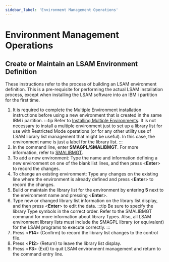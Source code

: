 ```yaml
---
sidebar_label: 'Environment Management Operations'
---
```


# Environment Management Operations

## Create or Maintain an LSAM Environment Definition

These instructions refer to the process of building an LSAM environment definition.  This is a pre-requisite for performing the actual LSAM installation process, except when installing the LSAM software into an IBM i partition for the first time.

1. It is required to complete the Multiple Environment installation instructions before using a new environment that is created in the same IBM i partition.
:::tip
Refer to [Installing Multiple Environments](../reference/multiple-environments.md). It is not necessary to install a multiple environment just to set up a library list for use with Restricted Mode operations (or for any other utility use of LSAM library list management that might be useful). In this case, the environment name is just a label for the library list.
:::
2. In the command line, enter **SMAGPL/SMALIBMGT**. For more information, refer to [SMALIBMGT](./commands.md#smalibmgt).
3. To add a new environment: Type the name and information defining a new environment on one of the blank list lines, and then press <**Enter**> to record the changes.
4. To change an existing environment: Type any changes on the existing line where the environment is already defined and press <**Enter**> to record the changes.
5. Build or maintain the library list for the environment by entering **5** next to the environment name and pressing <**Enter**>.
6. Type new or changed library list information on the library list display, and then press <**Enter**> to edit the data.
:::tip
Be sure to specify the library Type symbols in the correct order. Refer to the
SMALIBMGT command for more information about library Types. Also, all LSAM environment
library lists must include the SMAGPL library (or equivalent) for the LSAM programs
to execute correctly.
:::
7. Press <**F14**> (Confirm) to record the library list changes to the control file.
8. Press <**F12**> (Return) to leave the library list display.
9. Press <**F3**> (Exit) to quit LSAM environment management and return to the command entry line.